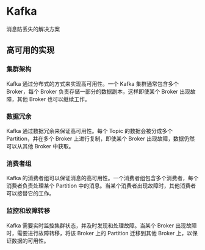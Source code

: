 # Kafka
消息防丢失的解决方案

## 高可用的实现


### 集群架构
Kafka 通过分布式的方式来实现高可用性。一个 Kafka 集群通常包含多个 Broker，每个 Broker 负责存储一部分的数据副本，这样即使某个 Broker 出现故障，其他 Broker 也可以继续工作。

### 数据冗余
Kafka 通过数据冗余来保证高可用性。每个 Topic 的数据会被分成多个 Partition，并在多个 Broker 上进行复制，即使某个 Broker 出现故障，数据仍然可以从其他 Broker 中获取。

### 消费者组
Kafka 的消费者组可以保证消息的高可用性。一个消费者组包含多个消费者，每个消费者负责处理某个 Partition 中的消息。当某个消费者出现故障时，其他消费者可以接替它的工作。

### 监控和故障转移
Kafka 需要实时监控集群状态，并及时发现和处理故障。当某个 Broker 出现故障时，需要进行故障转移，将该 Broker 上的 Partition 迁移到其他 Broker 上，以保证数据的可用性。
